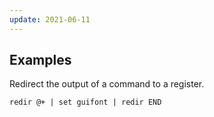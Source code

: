 ```yaml
---
update: 2021-06-11
---
```


## Examples

Redirect the output of a command to a register.

```vim
redir @+ | set guifont | redir END
```
